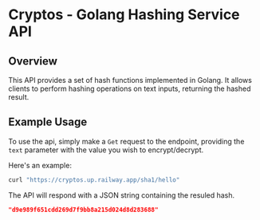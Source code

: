 # Cryptos - Golang Hashing Service API

## Overview
This API provides a set of hash functions implemented in Golang. It allows clients to perform hashing operations on text inputs, returning the hashed result.

## Example Usage
To use the api, simply make a `Get` request to the endpoint, providing the `text` parameter with the value you wish to encrypt/decrypt.

Here's an example:
```bash
curl "https://cryptos.up.railway.app/sha1/hello"
```

The API will respond with a JSON string containing the resuled hash.
```json
"d9e989f651cdd269d7f9bb8a215d024d8d283688"
```

